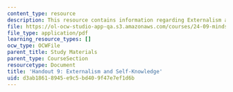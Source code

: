 ```yaml
---
content_type: resource
description: This resource contains information regarding Externalism and Self-knowledge.
file: https://ol-ocw-studio-app-qa.s3.amazonaws.com/courses/24-09-minds-and-machines-fall-2011/d3ab18618945e9c5bd409f47e7ef1d6b_MIT24_09F11_externalism.pdf
file_type: application/pdf
learning_resource_types: []
ocw_type: OCWFile
parent_title: Study Materials
parent_type: CourseSection
resourcetype: Document
title: 'Handout 9: Externalism and Self-Knowledge'
uid: d3ab1861-8945-e9c5-bd40-9f47e7ef1d6b
---
```

